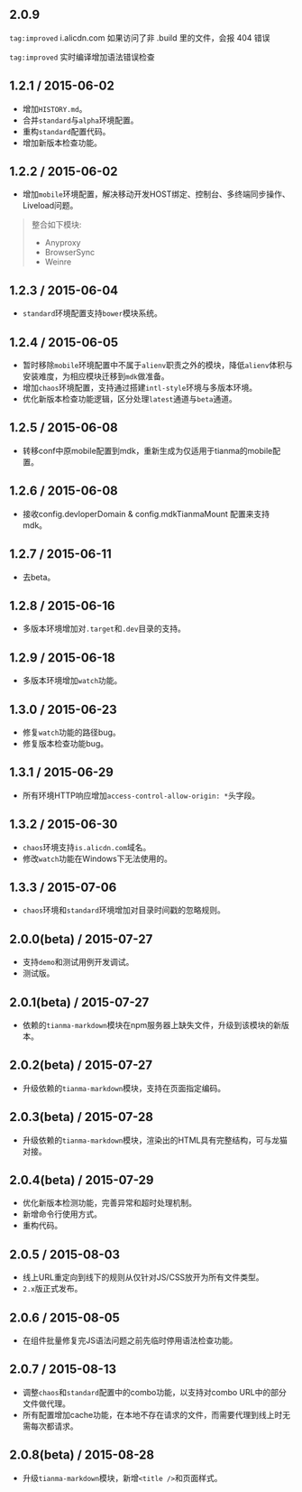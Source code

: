 ## 2.0.9

`tag:improved` i.alicdn.com 如果访问了非 .build 里的文件，会报 404 错误

`tag:improved` 实时编译增加语法错误检查


## 1.2.1 / 2015-06-02

+ 增加`HISTORY.md`。
+ 合并`standard`与`alpha`环境配置。
+ 重构`standard`配置代码。
+ 增加新版本检查功能。

## 1.2.2 / 2015-06-02

+ 增加`mobile`环境配置，解决移动开发HOST绑定、控制台、多终端同步操作、Liveload问题。

> 整合如下模块:
>
>  - Anyproxy
>  - BrowserSync
>  - Weinre

## 1.2.3 / 2015-06-04

+ `standard`环境配置支持`bower`模块系统。

## 1.2.4 / 2015-06-05

+ 暂时移除`mobile`环境配置中不属于`alienv`职责之外的模块，降低`alienv`体积与安装难度，为相应模块迁移到`mdk`做准备。
+ 增加`chaos`环境配置，支持通过搭建`intl-style`环境与多版本环境。
+ 优化新版本检查功能逻辑，区分处理`latest`通道与`beta`通道。

## 1.2.5 / 2015-06-08

+ 转移conf中原mobile配置到mdk，重新生成为仅适用于tianma的mobile配置。

## 1.2.6 / 2015-06-08

+ 接收config.devloperDomain & config.mdkTianmaMount 配置来支持mdk。

## 1.2.7 / 2015-06-11

+ 去beta。

## 1.2.8 / 2015-06-16

+ 多版本环境增加对`.target`和`.dev`目录的支持。

## 1.2.9 / 2015-06-18

+ 多版本环境增加`watch`功能。

## 1.3.0 / 2015-06-23

+ 修复`watch`功能的路径bug。
+ 修复版本检查功能bug。

## 1.3.1 / 2015-06-29

+ 所有环境HTTP响应增加`access-control-allow-origin: *`头字段。

## 1.3.2 / 2015-06-30

+ `chaos`环境支持`is.alicdn.com`域名。
+ 修改`watch`功能在Windows下无法使用的。

## 1.3.3 / 2015-07-06

+ `chaos`环境和`standard`环境增加对目录时间戳的忽略规则。

## 2.0.0(beta) / 2015-07-27

+ 支持`demo`和测试用例开发调试。
+ 测试版。

## 2.0.1(beta) / 2015-07-27

+ 依赖的`tianma-markdown`模块在npm服务器上缺失文件，升级到该模块的新版本。

## 2.0.2(beta) / 2015-07-27

+ 升级依赖的`tianma-markdown`模块，支持在页面指定编码。

## 2.0.3(beta) / 2015-07-28

+ 升级依赖的`tianma-markdown`模块，渲染出的HTML具有完整结构，可与龙猫对接。

## 2.0.4(beta) / 2015-07-29

+ 优化新版本检测功能，完善异常和超时处理机制。
+ 新增命令行使用方式。
+ 重构代码。

## 2.0.5 / 2015-08-03

+ 线上URL重定向到线下的规则从仅针对JS/CSS放开为所有文件类型。
+ `2.x`版正式发布。

## 2.0.6 / 2015-08-05

+ 在组件批量修复完JS语法问题之前先临时停用语法检查功能。

## 2.0.7 / 2015-08-13

+ 调整`chaos`和`standard`配置中的combo功能，以支持对combo URL中的部分文件做代理。
+ 所有配置增加cache功能，在本地不存在请求的文件，而需要代理到线上时无需每次都请求。

## 2.0.8(beta) / 2015-08-28

+ 升级`tianma-markdown`模块，新增`<title />`和页面样式。


